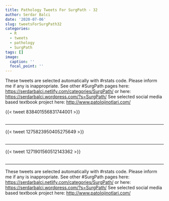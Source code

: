 ```yaml
---
title: Pathology Tweets For SurgPath - 32
author: Serdar Balci
date: '2020-07-06'
slug: tweetsForSurgPath32
categories:
  - R
  - tweets
  - pathology
  - SurgPath
tags: []
image:
  caption: ''
  focal_point: ''
---
```



These tweets are selected automatically with #rstats code. Please inform me if any is inappropriate.
See other #SurgPath pages here: https://serdarbalci.netlify.com/categories/SurgPath/  or here: https://serdarbalci.wordpress.com/?s=SurgPath/ 
See selected social media based textbook project here: http://www.patolojinotlari.com/

{{< tweet 838401556831744001 >}}
<br>
<br>
<hr>
{{< tweet 1275823950405275649 >}}
<br>
<br>
<hr>
{{< tweet 1271901560512143362 >}}
<br>
<br>
<hr>


These tweets are selected automatically with #rstats code. Please inform me if any is inappropriate.
See other #SurgPath pages here: https://serdarbalci.netlify.com/categories/SurgPath/  or here: https://serdarbalci.wordpress.com/?s=SurgPath/ 
See selected social media based textbook project here: http://www.patolojinotlari.com/
